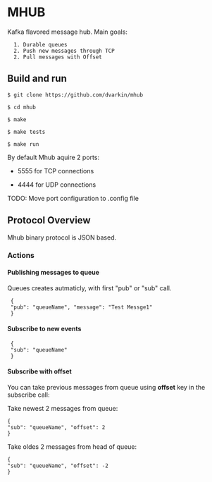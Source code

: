 # MHUB

Kafka flavored message hub. Main goals:

      1. Durable queues
      2. Push new messages through TCP
      2. Pull messages with Offset

Build and run
-------------

	$ git clone https://github.com/dvarkin/mhub

	$ cd mhub

	$ make

	$ make tests

	$ make run

By default Mhub aquire 2 ports:

   - 5555 for TCP connections

   - 4444 for UDP connections

TODO: Move port configuration to .config file

## Protocol Overview

Mhub binary protocol is JSON based. 

### Actions

#### Publishing messages to queue

Queues creates autmaticly, with first "pub" or "sub" call.

     {
     "pub": "queueName", "message": "Test Messge1"
     }

#### Subscribe to new events

     {
     "sub": "queueName"
     }

#### Subscribe with offset

You can take previous messages from queue using **offset** key in the subscribe call:

Take newest 2 messages from queue:

    {
    "sub": "queueName", "offset": 2
    }

Take oldes 2 messages from head of queue:

    {
    "sub": "queueName", "offset": -2
    }
